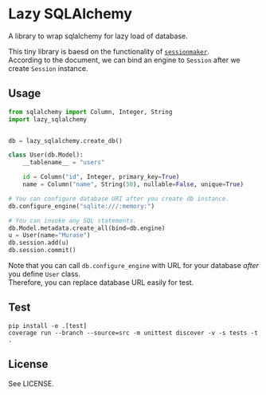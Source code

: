 # Lazy SQLAlchemy

A library to wrap sqlalchemy for lazy load of database.

This tiny library is baesd on the functionality of [`sessionmaker`](https://docs.sqlalchemy.org/en/14/orm/session_api.html#session-and-sessionmaker).  
According to the document, we can bind an engine to `Session` after we create `Session` instance.

## Usage

```python
from sqlalchemy import Column, Integer, String
import lazy_sqlalchemy


db = lazy_sqlalchemy.create_db()

class User(db.Model):
    __tablename__ = "users"

    id = Column("id", Integer, primary_key=True)
    name = Column("name", String(50), nullable=False, unique=True)

# You can configure database URI after you create db instance.
db.configure_engine("sqlite:///:memory:")

# You can invoke any SQL statements.
db.Model.metadata.create_all(bind=db.engine)
u = User(name="Murase")
db.session.add(u)
db.session.commit()
```

Note that you can call `db.configure_engine` with URL for your database *after* you define `User` class.  
Therefore, you can replace database URL easily for test.

## Test

```text
pip install -e .[test]
coverage run --branch --source=src -m unittest discover -v -s tests -t .
```

## License

See LICENSE.
